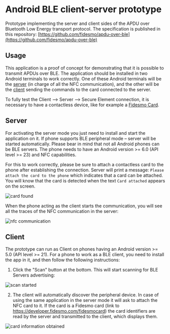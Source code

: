 # Android BLE client-server prototype

Prototype implementing the server and client sides of the APDU over Bluetooth Low Energy transport protocol. The specification is published in this repository: [https://github.com/fidesmo/apdu-over-ble](https://github.com/fidesmo/apdu-over-ble)

## Usage

This application is a proof of concept for demonstrating that it is possible to transmit APDUs over BLE.  The application should be installed in two Android terminals to work
correctly.  One of these Android terminals will be the [server](#Server) (in
charge of all the NFC communication), and the other will be the [client](#Client) sending the commands to the card connected to the server.

To fully test the Client --> Server --> Secure Element connection, it is necessary to have a contactless device, like for example a [Fidesmo Card](https://developer.fidesmo.com/fidesmocard).

## Server

For activating the server mode you just need to install and start the
application on it. If phone supports BLE peripheral mode – server will be started automatically. 
Please bear in mind that not all Android phones can be BLE servers. The phone needs to have an Android 
version >= 6.0 (API level >= 23) and NFC capabilities.

For this to work correctly, please be sure to attach a contactless card to the
phone after establishing the connection. Server will print a message: `Please attach the card to the phone` which indicates that a 
card can be attached. You will know that the card is detected when the text `Card attached` appears on the screen.

![card found](https://github.com/fidesmo/android-ble-server/blob/master/images/card-found.png)

When the phone acting as the client starts the communication, you will see all
the traces of the NFC communication in the server:

![nfc communication](https://github.com/fidesmo/android-ble-server/blob/master/images/NFC-traces.png)

## Client

The prototype can run as Client on phones having an Android version >= 5.0 (API level >= 21).
For a phone to work as a BLE client, you need to install the app in it, and then follow the following instructions:

1. Click the "Scan" button at the bottom. This will start scanning for BLE Servers advertising:

![scan started](https://github.com/fidesmo/android-ble-server/blob/master/images/scan-started.png)
     
2. The client will automatically discover the peripheral device. In case of using the same application in the server mode it will ask to attach the NFC card to it. 
If the card is a Fidesmo card (link to https://developer.fidesmo.com/fidesmocard) the card identifiers are read by the server and transmitted to the client, which displays them.


![card information obtained](https://github.com/fidesmo/android-ble-server/blob/master/images/info-obtained.jpg)



